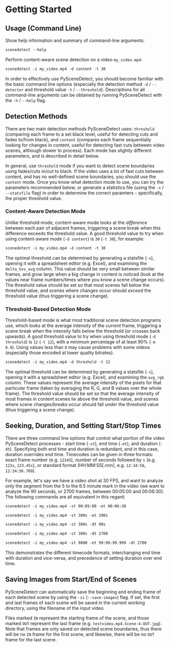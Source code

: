 
# Getting Started

## Usage (Command Line)

Show help information and summary of command-line arguments:

```rst
scenedetect --help
```

Perform content-aware scene detection on a video `my_video.mp4`:

```rst
scenedetect -i my_video.mp4 -d content -t 30
```

In order to effectively use PySceneDetect, you should become familiar with the basic command line options (especially the detection method `-d` / `--detector` and threshold value `-t` / `--threshold`).  Descriptions for all command-line arguments can be obtained by running PySceneDetect with the `-h` / `--help` flag.


## Detection Methods

There are two main detection methods PySceneDetect uses: `threshold` (comparing each frame to a set black level, useful for detecting cuts and fades to/from black), and `content` (compares each frame sequentially looking for changes in content, useful for detecting fast cuts between video scenes, although slower to process).  Each mode has slightly different parameters, and is described in detail below.

In general, use `threshold` mode if you want to detect scene boundaries using fades/cuts in/out to black.  If the video uses a lot of fast cuts between content, and has no well-defined scene boundaries, you should use the `content` mode.  Once you know what detection mode to use, you can try the parameters recommended below, or generate a statistics file (using the `-s` / `--statsfile` flag) in order to determine the correct paramters - specifically, the proper threshold value.


### Content-Aware Detection Mode

Unlike threshold mode, content-aware mode looks at the *difference* between each pair of adjacent frames, triggering a scene break when this difference exceeds the threshold value.  A good threshold value to try when using content-aware mode (`-d content`) is `30` (`-t 30`), for example:

```rst
scenedetect -i my_video.mp4 -d content -t 30
```

The optimal threshold can be determined by generating a statsfile (`-s`), opening it with a spreadsheet editor (e.g. Excel), and examining the `delta_hsv_avg` column.  This value should be very small between similar frames, and grow large when a big change in content is noticed (look at the values near frame numbers/times where you know a scene change occurs).  The threshold value should be set so that most scenes fall below the threshold value, and scenes where changes occur should *exceed* the threshold value (thus triggering a scene change).  


### Threshold-Based Detection Mode

Threshold-based mode is what most traditional scene detection programs use, which looks at the average intensity of the *current* frame, triggering a scene break when the intensity falls below the threshold (or crosses back upwards).  A good threshold value to try when using threshold mode (`-d threshold`) is `12` (`-t 12`), with a minimum percentage of at least 90% (`-m 0.9`).  Using values less than `8` may cause problems with some videos (especially those encoded at lower quality bitrates).

```rst
scenedetect -i my_video.mp4 -d threshold -t 12
```

The optimal threshold can be determined by generating a statsfile (`-s`), opening it with a spreadsheet editor (e.g. Excel), and examining the `avg_rgb` column.  These values represent the average intensity of the pixels for that particular frame (taken by averaging the R, G, and B values over the whole frame).  The threshold value should be set so that the average intensity of most frames in content scenes lie above the threshold value, and scenes where scene changes/breaks occur should fall *under* the threshold value (thus triggering a scene change).


## Seeking, Duration, and Setting Start/Stop Times

There are three command line options that control what portion of the video PySceneDetect processes - start time (`-st`), end time (`-et`), and duration (`-dt`).  Specifying both end time and duration is redundant, and in this case, duration overrides end time.  Timecodes can be given in three formats:  exact frame number (e.g. `12345`), number of seconds followed by `s` (e.g. `123s`, `123.45s`), or standard format (HH:MM:SS[.nnn], e.g. `12:34:56`, `12:34:56.789`).

For example, let's say we have a video shot at 30 FPS, and want to analyze only the segment from the 5 to the 6.5 minute mark in the video (we want to analyze the 90 seconds, or 2700 frames, between 00:05:00 and 00:06:30).  The following commands are all equivalent in this regard:


```rst
scenedetect -i my_video.mp4 -st 00:05:00 -et 00:06:30
```

```rst
scenedetect -i my_video.mp4 -st 300s -et 390s
```

```rst
scenedetect -i my_video.mp4 -st 300s -dt 90s
```

```rst
scenedetect -i my_video.mp4 -st 300s -dt 2700
```

```rst
scenedetect -i my_video.mp4 -st 9000 -et 99:99:99.999 -dt 2700
```

This demonstrates the different timecode formats, interchanging end time with duration and vice-versa, and precedence of setting duration over end time.


## Saving Images from Start/End of Scenes

PySceneDetect can automatically save the beginning and ending frame of each detected scene by using the `-si` (`--save-images`) flag.  If set, the first and last frames of each scene will be saved in the current working directory, using the filename of the input video.

Files marked `IN` represent the starting frame of the scene, and those marked `OUT` represent the last frame (e.g. `testvideo.mp4.Scene-4-OUT.jpg`).  Note that frames are only saved on detected scene boundaries, thus there will be no `IN` frame for the first scene, and likewise, there will be no `OUT` frame for the last scene.

